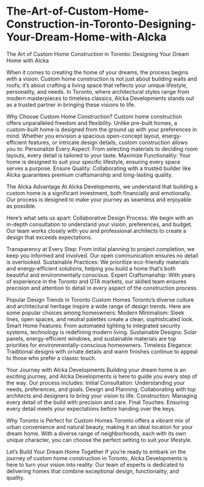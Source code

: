 # The-Art-of-Custom-Home-Construction-in-Toronto-Designing-Your-Dream-Home-with-Alcka
The Art of Custom Home Construction in Toronto: Designing Your Dream Home with Alcka

When it comes to creating the home of your dreams, the process begins with a vision. Custom home construction is not just about building walls and roofs; it’s about crafting a living space that reflects your unique lifestyle, personality, and needs. In Toronto, where architectural styles range from modern masterpieces to timeless classics, Alcka Developments stands out as a trusted partner in bringing these visions to life.

Why Choose Custom Home Construction?
Custom home construction offers unparalleled freedom and flexibility. Unlike pre-built homes, a custom-built home is designed from the ground up with your preferences in mind. Whether you envision a spacious open-concept layout, energy-efficient features, or intricate design details, custom construction allows you to:
Personalize Every Aspect: From selecting materials to deciding room layouts, every detail is tailored to your taste.
Maximize Functionality: Your home is designed to suit your specific lifestyle, ensuring every space serves a purpose.
Ensure Quality: Collaborating with a trusted builder like Alcka guarantees premium craftsmanship and long-lasting quality.

The Alcka Advantage
At Alcka Developments, we understand that building a custom home is a significant investment, both financially and emotionally. Our process is designed to make your journey as seamless and enjoyable as possible.

Here’s what sets us apart:
Collaborative Design Process: We begin with an in-depth consultation to understand your vision, preferences, and budget. Our team works closely with you and professional architects to create a design that exceeds expectations.

Transparency at Every Step: From initial planning to project completion, we keep you informed and involved. Our open communication ensures no detail is overlooked.
Sustainable Practices: We prioritize eco-friendly materials and energy-efficient solutions, helping you build a home that’s both beautiful and environmentally conscious.
Expert Craftsmanship: With years of experience in the Toronto and GTA markets, our skilled team ensures precision and attention to detail in every aspect of the construction process.

Popular Design Trends in Toronto Custom Homes
Toronto’s diverse culture and architectural heritage inspire a wide range of design trends. Here are some popular choices among homeowners:
Modern Minimalism: Sleek lines, open spaces, and neutral palettes create a clean, sophisticated look.
Smart Home Features: From automated lighting to integrated security systems, technology is redefining modern living.
Sustainable Designs: Solar panels, energy-efficient windows, and sustainable materials are top priorities for environmentally-conscious homeowners.
Timeless Elegance: Traditional designs with ornate details and warm finishes continue to appeal to those who prefer a classic touch.

Your Journey with Alcka Developments
Building your dream home is an exciting journey, and Alcka Developments is here to guide you every step of the way. Our process includes:
Initial Consultation: Understanding your needs, preferences, and goals.
Design and Planning: Collaborating with top architects and designers to bring your vision to life.
Construction: Managing every detail of the build with precision and care.
Final Touches: Ensuring every detail meets your expectations before handing over the keys.

Why Toronto is Perfect for Custom Homes
Toronto offers a vibrant mix of urban convenience and natural beauty, making it an ideal location for your dream home. With a diverse range of neighborhoods, each with its own unique character, you can choose the perfect setting to suit your lifestyle.

Let’s Build Your Dream Home Together
If you’re ready to embark on the journey of custom home construction in Toronto, Alcka Developments is here to turn your vision into reality. Our team of experts is dedicated to delivering homes that combine exceptional design, functionality, and quality.
